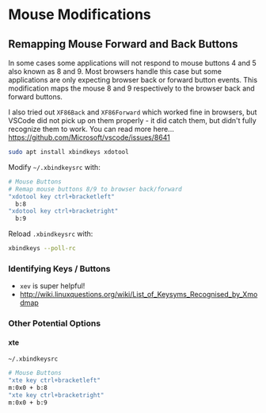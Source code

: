 
# Mouse Modifications

## Remapping Mouse Forward and Back Buttons

In some cases some applications will not respond to mouse buttons 4 and 5 also known as 8 and 9. Most browsers handle this case but some applications are only expecting browser back or forward button events. This modification maps the mouse 8 and 9 respectively to the browser back and forward buttons.

I also tried out `XF86Back` and `XF86Forward` which worked fine in browsers, but VSCode did not pick up on them properly - it did catch them, but didn't fully recognize them to work. You can read more here... <https://github.com/Microsoft/vscode/issues/8641>

```bash
sudo apt install xbindkeys xdotool
```

Modify `~/.xbindkeysrc` with:

```bash
# Mouse Buttons
# Remap mouse buttons 8/9 to browser back/forward
"xdotool key ctrl+bracketleft"
  b:8
"xdotool key ctrl+bracketright"
  b:9
```

Reload `.xbindkeysrc` with:

```bash
xbindkeys --poll-rc
```

### Identifying Keys / Buttons

- `xev` is super helpful!
- <http://wiki.linuxquestions.org/wiki/List_of_Keysyms_Recognised_by_Xmodmap>

### Other Potential Options

#### xte

`~/.xbindkeysrc`

```bash
# Mouse Buttons
"xte key ctrl+bracketleft"
m:0x0 + b:8
"xte key ctrl+bracketright"
m:0x0 + b:9
```